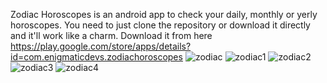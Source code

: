 Zodiac Horoscopes is an android app to check your daily, monthly or yerly horoscopes.
You need to just clone the repository or download it directly and it'll work like a charm.
Download it from here https://play.google.com/store/apps/details?id=com.enigmaticdevs.zodiachoroscopes
![zodiac](https://user-images.githubusercontent.com/42293184/126459129-71ef7d7f-e309-46d6-ba76-b9a9c34c50d9.png)
![zodiac1](https://user-images.githubusercontent.com/42293184/126459237-6b1a6fa2-99b0-49f4-b45e-14d01883f0c7.png)
![zodiac2](https://user-images.githubusercontent.com/42293184/126459256-e9bb88b7-3d44-4979-92a7-c15e3b5feaf3.png)
![zodiac3](https://user-images.githubusercontent.com/42293184/126459287-6a0da330-9bbf-40e7-8efe-c908bfd26df3.png)
![zodiac4](https://user-images.githubusercontent.com/42293184/126459317-d1e49022-ed52-4549-b216-094b15f238af.png)

